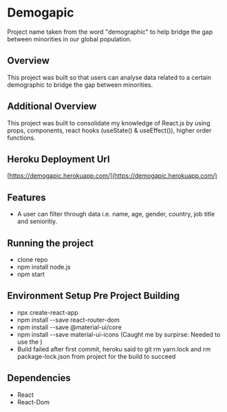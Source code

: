 # Demogapic 
Project name taken from the word "demographic" to help bridge the gap between minorities in our global population.

## Overview
This project was built so that users can analyse data related to a certain demographic to bridge the gap between minorities.  

## Additional Overview
This project was built to consolidate my knowledge of React.js by using props, components, react hooks (useState() & useEffect()), higher order functions.

## Heroku Deployment Url
[https://demogapic.herokuapp.com/](https://demogapic.herokuapp.com/)

## Features
- A user can filter through data i.e. name, age, gender, country, job title and senioritiy.

## Running the project
- clone repo
- npm install node.js
- npm start

## Environment Setup Pre Project Building
- npx create-react-app
- npm install --save react-router-dom
- npm install --save @material-ui/core
- npm install --save material-ui-icons (Caught me by surpirse: Needed to use the <MenuIcon />)
- Build failed after first commit, heroku said to git rm yarn.lock and rm package-lock.json from project for the build to succeed

## Dependencies
- React 
- React-Dom
